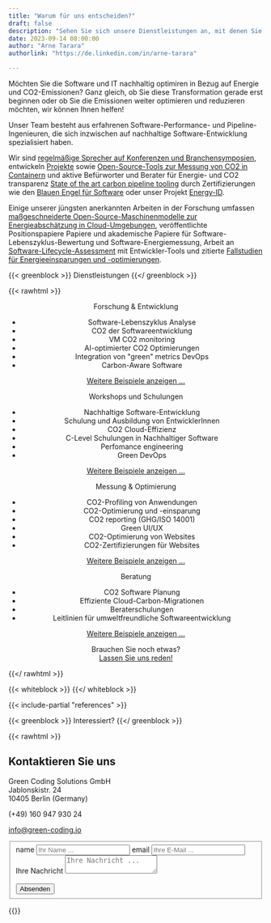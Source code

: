```yaml
---
title: "Warum für uns entscheiden?"
draft: false
description: "Sehen Sie sich unsere Dienstleistungen an, mit denen Sie Ihren Software-Stack umweltfreundlicher gestalten können"
date: 2023-09-14 08:00:00
author: "Arne Tarara"
authorlink: "https://de.linkedin.com/in/arne-tarara"

---
```


Möchten Sie die Software und IT nachhaltig optimiren in Bezug auf Energie und CO2-Emissionen? Ganz gleich, ob Sie diese Transformation gerade erst beginnen oder ob Sie die Emissionen weiter optimieren und reduzieren möchten, wir können Ihnen helfen!

Unser Team besteht aus erfahrenen Software-Performance- und Pipeline-Ingenieuren, die sich inzwischen auf nachhaltige Software-Entwicklung spezialisiert haben.

Wir sind [regelmäßige Sprecher auf Konferenzen und Branchensymposien](/de/#nav-meetups), entwickeln
[Projekte](/de/#projects) sowie [Open-Source-Tools zur Messung von CO2 in Containern](/de/projects/green-metrics-tool) und aktive Befürworter und Berater für Energie- und CO2 transparenz [State of the art carbon pipeline tooling](/de/projects/eco-ci)
durch Zertifizierungen wie den [Blauen Engel für Software](https://www.blauer-engel.de/de/produktwelt/ressourcen-und-energieeffiziente-softwareprodukte) oder unser Projekt [Energy-ID](/de/projects/energy-id).

Einige unserer jüngsten anerkannten Arbeiten in der Forschung umfassen
[maßgeschneiderte Open-Source-Maschinenmodelle zur Energieabschätzung in Cloud-Umgebungen](/de/projects/cloud-energy), veröffentlichte Positionspapiere
Papiere und akademische Papiere für Software-Lebenszyklus-Bewertung und Software-Energiemessung, Arbeit an
[Software-Lifecycle-Assessment](https://publication2023.bits-und-baeume.org/#book/38) mit Entwickler-Tools und zitierte
[Fallstudien für Energieeinsparungen und -optimierungen](/case-studies).


{{< greenblock >}}
Dienstleistungen
{{</ greenblock >}}

{{< rawhtml >}}
<div class="data-content-two" style="text-align: center; margin: 0;">
    <div class="profile">
        <div class="profile-item profile-box">
            <div class="profile-title"><span>Forschung &amp; Entwicklung</span></div>
            <div class="profile-info expandable closed">
                <ul>
                    <li>Software-Lebenszyklus Analyse</li>
                    <li>CO2 der Softwareentwicklung</li>
                    <li>VM CO2 monitoring</li>
                    <li>AI-optimierter CO2 Optimierungen</li>
                    <li>Integration von "green" metrics DevOps</li>
                    <li>Carbon-Aware Software</li>
                </ul>
            </div>
            <p><a class="show-more" href="" style="text-decoration: underline;" onclick="$('.profile-info.expandable.closed').removeClass('closed').addClass('open'); $('.show-more').remove(); return false;">Weitere Beispiele anzeigen ...</a></p>
        </div>
        <div class="profile-item profile-box">
            <div class="profile-title"><span>Workshops und Schulungen</span></div>
            <div class="profile-info expandable closed">
                <ul>
                    <li>Nachhaltige Software-Entwicklung</li>
                    <li>Schulung und Ausbildung von EntwicklerInnen</li>
                    <li>CO2 Cloud-Effizienz</li>
                    <li>C-Level Schulungen in Nachhaltiger Software</li>
                    <li>Perfomance engineering</li>
                    <li>Green DevOps</li>
                </ul>
            </div>
            <p><a class="show-more" href="" style="text-decoration: underline;" onclick="$('.profile-info.expandable.closed').removeClass('closed').addClass('open'); $('.show-more').remove(); return false;">Weitere Beispiele anzeigen ...</a></p>
        </div>
        <div class="profile-item profile-box">
            <div class="profile-title"><span>Messung &amp; Optimierung</span></div>
            <div class="profile-info expandable closed">
                <ul>
                    <li>CO2-Profiling von Anwendungen</li>
                    <li>CO2-Optimierung und -einsparung</li>
                    <li>CO2 reporting (GHG/ISO 14001)</li>
                    <li>Green UI/UX</li>
                    <li>CO2-Optimierung von Websites</li>
                    <li>CO2-Zertifizierungen für Websites</li>
                </ul>
            </div>
            <p><a class="show-more" href="" style="text-decoration: underline;" onclick="$('.profile-info.expandable.closed').removeClass('closed').addClass('open'); $('.show-more').remove(); return false;">Weitere Beispiele anzeigen ...</a></p>
        </div>
        <div class="profile-item profile-box">
            <div class="profile-title"><span>Beratung</span></div>
            <div class="profile-info expandable closed">
                <ul>
                    <li>CO2 Software Planung</li>
                    <li>Effiziente Cloud-Carbon-Migrationen</li>
                    <li>Beraterschulungen</li>
                    <li>Leitlinien für umweltfreundliche Softwareentwicklung</li>
                </ul>
            </div>
            <p><a class="show-more" href="" style="text-decoration: underline;" onclick="$('.profile-info.expandable.closed').removeClass('closed').addClass('open'); $('.show-more').remove(); return false;">Weitere Beispiele anzeigen ...</a></p>
        </div>
        <div class="profile-item profile-box">
            <div class="profile-title" style="text-align:center; margin: 0"><span>Brauchen Sie noch etwas? <br></span></div>
            <a href="#services-contact-us" style="text-decoration: underline;">Lassen Sie uns reden!</a>
        </div>
    </div>
</div>

{{</ rawhtml >}}

{{< whiteblock >}}
{{</ whiteblock >}}


{{< include-partial "references" >}}


{{< greenblock >}}
Interessiert?
{{</ greenblock >}}

{{< rawhtml >}}

<div id="services-contact-us">
    <div id="contactinfo">
        <h2 class="titlecontact">Kontaktieren Sie uns</h2>
        <p>Green Coding Solutions GmbH<br>
            Jablonskistr. 24<br>
        10405 Berlin (Germany)</p>
        <p>(+49) 160 947 930 24</p>
        <p><a href="mailto:info@green-coding.io">info@green-coding.io</a></p>
        <div class="media">
            <a href="https://www.linkedin.com/company/green-coding-berlin">
                <div class="t-linkedin"></div>
            </a>
            <a href="mailto:info@green-coding.io"><div class="t-mail"></div></a>
        </div>
    </div>
    <form id="formulario" action="https://submit-form.com/M3XrdBO9" method="post" data-static-form-name="contact">
        <fieldset>
            <div class="first">
                <label class="data-form" for="nameform">name</label>
                <input type="text" name="name" id="nameform" value="" placeholder="Ihr Name ...">
                <label class="data-form" for="emailform">email</label>
                <input type="text" name="email" id="emailform" value="" placeholder="Ihre E-Mail ...">
            </div>
            <div>
                <label class="data-form" for="messageform">Ihre Nachricht</label>
                <textarea name="message" id="messageform" placeholder="Ihre Nachricht ..."></textarea>
            </div>
            <div>
                <label class="data-form" for="messagesubmit">&nbsp;</label>
                <div id="messagesubmit-container" class="btn-one">
                    <input id="messagesubmit" type="submit" name="submit" value="Absenden">
                </div>
            </div>
        </fieldset>
    </form>
</div>
{{</ rawhtml >}}


